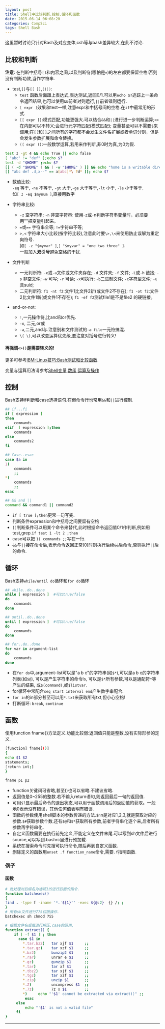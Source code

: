 ```yaml
---
layout: post
title: Shell中比较判断,控制,循环和函数
date: 2015-06-14 06:08:20
categories: CompSci
tags: Shell Bash
---
```

这里暂时讨论只针对Bash及对应变体,csh等与bash差异较大,在此不讨论.

## 比较和判断

**注意**: 在判断中括号`[]`和内容之间,以及判断符(哪怕是`=`)的左右都要保留空格!否则没有判断功效,当作字符串.

- test,`[]`与`[[ ]]`,`(())`:  
  - `test` 函数后面跟上表达式,表达测试,返回0/1.可以用`echo $?`追踪上一条命令返回结果,也可以使用`&&`前者对则运行,`||`前者错则运行.
  - `[ expr ]`效果和test一样,注意expr和中括号间的空格.在`if`中最常用的形式.
  - `[[ expr ]]`:模式匹配,功能更强大.可以结合`&&`和`||`进行进一步判断运算;`<>`在内部可以不转义;会进行元字符匹配(模式匹配); 变量甚至可以不需要`$`来调用;在`[[`和`]]`之间所有的字符都不会发生文件名扩展或者单词分割，但是会发生参数扩展和命令替换。
  - `(( expr ))`:一般数学运算,若用来作判断,非0时为真,为0为假.

~~~ bash  
test 3 -gt 4 && echo True || echo false
[ "abc" != "def" ];echo $?
test -d "$HOME" ;echo $?
[[ ( -d "$HOME" ) && ( -w "$HOME" ) ]] && echo "home is a writable directory"
[[ "abc def .d,x--" == a[abc]*\ ?d* ]]; echo $?
~~~

- 数值比较:  
`-eq` 等于, `-ne` 不等于, `-gt` 大于,`-ge` 大于等于,`-lt` 小于, `-le` 小于等于.  
如`[ 3 -eq $mynum ]`,直接用数字

- 字符串比较:  
  - `-z` 空字符串; `-n` 非空字符串: 使用-z或-n判断字符串变量时，必须要用""把变量引起来。  
  - `=`或`==` 字符串全等; `!=`字符串不等;
  - `>,<` 字符串大小比较(按字符比较),注意此时要`\>,\<`来使用防止误解为重定向符号.  
如`[ -z "$myvar" ]`,`[ "$myvar" = "one two three" ]`.  
一般加入**双引号**避免空格的干扰.

- 文件判断  
  - 一元判断符: `-e`或`-a`文件或文件夹存在; `-d` 文件夹; `-f` 文件; `-L`或`-h` 链接; `-s` 非空文件; `-w` 可写; `-r` 可读; `-x`可执行; `-b`二进制文件; `-c`字符型文件; `-u` 具suid;  
  - 二元判断符: `f1 -nt f2`:文件1比文件2新(或文件2不存在); `f1 -ot f2`:文件2比文件1新(或文件1不存在); `f1 -ef f2`测试file1是不是file2 的硬链接。  

- and-or-not:  
  - `!`,一元操作符,比and和or优先.
  - `-o`, 二元,or或
  - `-a`,二元,and与.注意别和文件测试的`-a file`一元符搞混.
  - `\( \)`,可以改变运算优先级,要注意对括号进行转义!

#### 再强调`<>()`是需要转义的!

更多可参考[IBM-Linux技巧:Bash测试和比较函数](http://www.ibm.com/developerworks/cn/linux/l-bash-test.html).

变量与运算用法请参考[Shell变量,数组,运算及操作](/2015/06/15/shell-varient-operation/)

## 控制
Bash支持if判断和case选择语句.在但命令行也常用`&&`和`||`进行控制.

~~~ bash
## if...fi
if [ expression ]
then
    commands
elif  [ expression ];then
    commands
else
    commands2
fi
 
## Case..esac
case $a in
1)
    commands
    ;;
*)
    commands
    ;;
esac

## && and ||
command && command1 || command2
~~~

- `if [ true ];then`更常一句写完.
- 判断条件expression和中括号之间要留有空格
- `[]`判断条件可以用某个命令来替代,此时根据命令返回值0/1作判断,例如用test,grep.`if test 1 -lt 2 ;then`
- case可以把 `1) commands ;;`写在一行.
- `&&`与`||`接在命令后,表示命令返回正常(0)时则执行后续`&&`后命令,否则执行`||`后的命令.

## 循环
Bash支持`while/until do`循环和`for do`循环

~~~~ bash
## while..do..done
while [ expression ]  #可以true/false
do
    commands
done

## until..do..done
until [ expression ]  #可以true/false
do
	commands
done

## for..do..done
for var in argument-list
do
    commands
done
~~~~

- 在`for do`中,argument-list可以是"a b c"的字符串(如`$*`),可以是a b c的字符串列表(如`$@`), 可以是产生字符串的命令ls, 可以是`$*`所有参数,可以是通配符`*`等产生的结果, 或`$(command)`,或`$listvar`.
- for循环中常配合`seq start interval end`产生数字串配合.
- `for in`的in部分甚至可以用`*.txt`来获取所有txt,但小心空格!
- 打断循环: `break`, `continue`

## 函数
使用function fname{}方法定义.功能比较弱:返回值只能是整数,没有实际形参的定义.

~~~~ bash
[function] fname[()]
{
echo $1 $2
statements;
[return int;]
}

fname p1 p2
~~~~

- function关键词可省略,甚至()也可以省略.不建议省略.
- 返回值是0~255的整数.若不输入return语句,则返回最后一句的返回值.
- 可用`$?`显示最后命令的退出状态,可以用于函数调用后的返回值的获取。一般地0表示没有错误，其他任何值表明有错误.
- 函数的参数使用shell脚本的参数传递的方法.`$n`n是对应1,2,3,就是获取对应的参数.`$#`获取参数个数.还有`$@`和`$*`获取所有参数,前者字符串化逐个来,后者所有参数再字符串化.
- 自定义函数需要在执行前先定义,不能定义在文件末尾.可以写到sh文件后进行source,可以写到.bashrc里进行预加载.
- 系统在搜索命令时先搜可执行命令,随后再到自定义函数.
- 删除定义的函数用`unset .f function_name`命令,需要`.f`指明函数.

### 例子

#### 函数

~~~ bash
# 批处理对后缀名为选项1的进行后面的指令.
function batchexec()
{
find . -type f -iname '*.'${1}'' -exec ${@:2}  {} /; ;
}
# 所有sh文件进行775权限操作.
batchexec sh chmod 755
~~~

~~~ bash
# 根据文件名后缀进行解压,case的运用.
function extract() { 
    if [ -f $1 ] ; then 
      case $1 in 
        *.tar.bz2)   tar xjf $1     ;; 
        *.tar.gz)    tar xzf $1     ;; 
        *.bz2)       bunzip2 $1     ;; 
        *.rar)       unrar e $1     ;; 
        *.gz)        gunzip $1      ;; 
        *.tar)       tar xf $1      ;; 
        *.tbz2)      tar xjf $1     ;; 
        *.tgz)       tar xzf $1     ;; 
        *.zip)       unzip $1       ;; 
        *.Z)         uncompress $1  ;; 
        *.7z)        7z x $1        ;; 
        *)     echo "'$1' cannot be extracted via extract()" ;; 
         esac 
     else 
         echo "'$1' is not a valid file" 
     fi 
}
~~~

---
